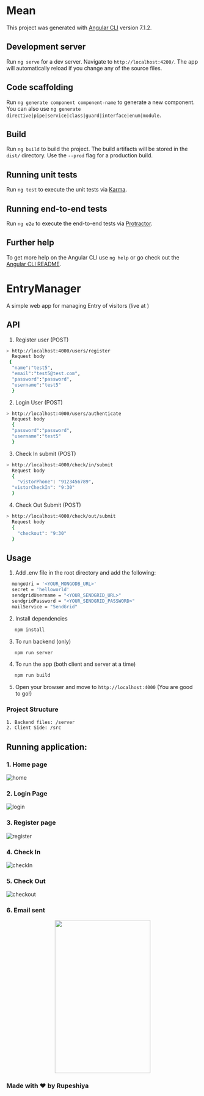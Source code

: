 # Mean

This project was generated with [Angular CLI](https://github.com/angular/angular-cli) version 7.1.2.

## Development server

Run `ng serve` for a dev server. Navigate to `http://localhost:4200/`. The app will automatically reload if you change any of the source files.

## Code scaffolding

Run `ng generate component component-name` to generate a new component. You can also use `ng generate directive|pipe|service|class|guard|interface|enum|module`.

## Build

Run `ng build` to build the project. The build artifacts will be stored in the `dist/` directory. Use the `--prod` flag for a production build.

## Running unit tests

Run `ng test` to execute the unit tests via [Karma](https://karma-runner.github.io).

## Running end-to-end tests

Run `ng e2e` to execute the end-to-end tests via [Protractor](http://www.protractortest.org/).

## Further help

To get more help on the Angular CLI use `ng help` or go check out the [Angular CLI README](https://github.com/angular/angular-cli/blob/master/README.md).


# EntryManager
A simple web app for managing Entry of visitors (live at )


## API 

1. Register user (POST)
```sh
> http://localhost:4000/users/register 
  Request body
 { 
  "name":"test5",
  "email":"test5@test.com",
  "password":"password",
  "username":"test5"
  }
```
2. Login User (POST)
```sh
> http://localhost:4000/users/authenticate
  Request body 
  { 
  "password":"password",
  "username":"test5"
  }
```
3. Check In submit (POST)
```sh
> http://localhost:4000/check/in/submit
  Request body 
  {
	"vistorPhone": "9123456789",
  "vistorCheckIn": "9:30"
  }
```
4. Check Out Submit (POST)
```sh
> http://localhost:4000/check/out/submit
  Request body 
  {
    "checkout": "9:30"
  }
```
## Usage 

1. Add .env file in the root directory and add the following:
```sh
  mongoUri = '<YOUR_MONGODB_URL>'
  secret = 'helloworld'
  sendgridUsername = "<YOUR_SENDGRID_URL>"
  sendgridPassword = "<YOUR_SENDGRID_PASSWORD>"
  mailService = "SendGrid"
```
2. Install dependencies
```sh
   npm install
```
3. To run backend (only)
```sh
   npm run server
```
4. To run the app (both client and server at a time)
```sh
   npm run build
```
5. Open your browser and move to ```http://localhost:4000``` (You are good to go!)

### Project Structure 
```sh
1. Backend files: /server
2. Client Side: /src
```
## Running application:

### 1. Home page 
![home](https://user-images.githubusercontent.com/31209617/69600760-d326c300-1037-11ea-9e50-a60ec35e92aa.png)

### 2. Login Page
![login](https://user-images.githubusercontent.com/31209617/69600800-01a49e00-1038-11ea-97c0-f075d20fdb02.png)


### 3. Register page 
![register](https://user-images.githubusercontent.com/31209617/69600822-12edaa80-1038-11ea-812c-9958a7e8af3a.png)


### 4. Check In 
![checkIn](https://user-images.githubusercontent.com/31209617/69600861-331d6980-1038-11ea-87b9-78fa43b7875c.png)


### 5. Check Out
![checkout](https://user-images.githubusercontent.com/31209617/69600883-47f9fd00-1038-11ea-86eb-76b3f1d45f05.png)

### 6. Email sent
<p align="center">
<img src="https://user-images.githubusercontent.com/31209617/69601287-a7a4d800-1039-11ea-9861-d1e340948b40.png" width=250 height=400>
</p>


### Made with :heart: by Rupeshiya 
